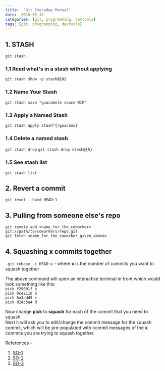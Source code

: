 ```yaml
---
title:  "Git Everyday Manual"
date:  2016-05-15
categories: [git, programming, devtools]
tags: [git, programming, devtools]
---
```

## 1. STASH
```git stash```

### 1.1 Read what's in a stash  without applying
```git stash show -p stash@{0}```

### 1.2 Name Your Stash
```git stash save "guacamole sauce WIP"```

### 1.3 Apply a Named Stash
```git stash apply stash^{/guacamo}```

### 1.4 Delete a named stash
```git stash drop```
```git stash drop stash@{5}```

### 1.5 See stash list
```git stash list```


## 2. Revert a commit
```git reset --hard HEAD~1```

## 3. Pulling from someone else's repo
```git remote add <name_for_the_coworker> git://path/to/coworkers/repo.git```  
```git fetch <name_for_the_coworker_given_above>```

## 4. Squashing x commits together  
``` git rebase -i HEAD~x``` - where **x** is the number of commits you want to squash together

The above command will open an interactive terminal in front which would look something like this:  
```pick f29001f a```  
```pick 0ce2110 b```  
```pick 6a3add5 c```  
```pick d24c5a4 d```  

Now change **pick** to **squash** for each of the commit that you need to squash.  
Next it will ask you to edit/change the commit message for the squash commit, which will be pre-populated with commit messages of the **x** commits you are trying to squash together.  

References -  
1. [SO-1](http://stackoverflow.com/questions/11269256/how-to-name-a-stash-in-git)  
2. [SO-2](http://stackoverflow.com/questions/5737002/how-to-delete-a-stash-created-with-git-stash-create)  
3. [SO-3](http://stackoverflow.com/questions/5884784/how-to-pull-remote-branch-from-somebody-elses-repo)  